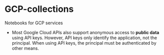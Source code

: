 # GCP-collections
Notebooks for GCP services

- Most Google Cloud APIs also support anonymous access to **public data** using API keys. However, API keys only identify the application, not the principal. When using API keys, the principal must be authenticated by other means.